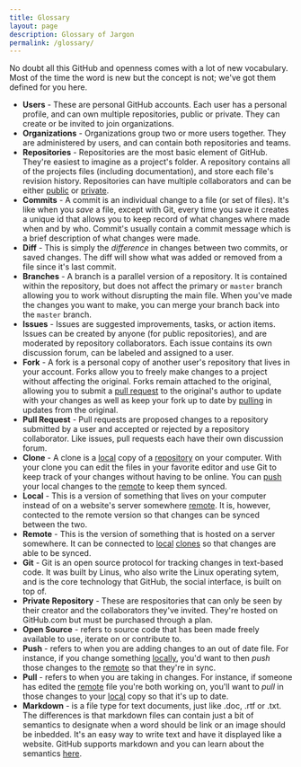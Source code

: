 ```yaml
---
title: Glossary
layout: page
description: Glossary of Jargon
permalink: /glossary/
---
```


No doubt all this GitHub and openness comes with a lot of new vocabulary. Most of the time the word is new but the concept is not; we've got them defined for you here.

* **Users** - These are personal GitHub accounts. Each user has a personal profile, and can own multiple repositories, public or private. They can create or be invited to join organizations.
* **Organizations** - Organizations group two or more users together. They are administered by users, and can contain both repositories and teams.
* **Repositories** - Repositories are the most basic element of GitHub. They're easiest to imagine as a project's folder. A repository contains all of the projects files (including documentation), and store each file's revision history. Repositories can have multiple collaborators and can be either [public](#Public-Repository) or [private](#Private-Repository).
* **Commits** - A commit is an individual change to a file (or set of files). It's like when you _save_ a file, except with Git, every time you save it creates a unique id that allows you to keep record of what changes where made when and by who. Commit's usually contain a commit message which is a brief description of what changes were made.
* **Diff** - This is simply the _difference_ in changes between two commits, or saved changes. The diff will show what was added or removed from a file since it's last commit.
* **Branches** - A branch is a parallel version of a repository. It is contained within the repository, but does not affect the primary or `master` branch allowing you to work without disrupting the main file. When you've made the changes you want to make, you can merge your branch back into the `master` branch.
* **Issues** - Issues are suggested improvements, tasks, or action items. Issues can be created by anyone (for public repositories), and are moderated by repository collaborators. Each issue contains its own discussion forum, can be labeled and assigned to a user.
* **Fork** - A fork is a personal copy of another user's repository that lives in your account. Forks allow you to freely make changes to a project without affecting the original. Forks remain attached to the original, allowing you to submit a [pull request](#Pull-Request) to the original's author to update with your changes as well as keep your fork up to date by [pulling](#Pull) in updates from the original.
* **Pull Request** - Pull requests are proposed changes to a repository submitted by a user and accepted or rejected by a repository collaborator. Like issues, pull requests each have their own discussion forum.
* **Clone** - A clone is a [local](#) copy of a [repository](#) on your computer. With your clone you can edit the files in your favorite editor and use Git to keep track of your changes without having to be online. You can [push](#) your local changes to the [remote](#) to keep them synced.
* **Local** - This is a version of something that lives on your computer instead of on a website's server somewhere [remote](#). It is, however, contected to the remote version so that changes can be synced between the two.
* **Remote** - This is the version of something that is hosted on a server somewhere. It can be connected to [local](#) [clones](#) so that changes are able to be synced.
* **Git** - Git is an open source protocol for tracking changes in text-based code. It was built by Linus, who also write the Linux operating sytem, and is the core technology that GitHub, the social interface, is built on top of.
* **Private Repository** - These are respositories that can only be seen by their creator and the collaborators they've invited. They're hosted on GitHub.com but must be purchased through a plan.
* **Open Source** - refers to source code that has been made freely available to use, iterate on or contribute to. 
* **Push** - refers to when you are adding changes to an out of date file. For instance, if you change something [locally](local), you'd want to then _push_ those changes to the [remote](#remote) so that they're in sync.
* **Pull** - refers to when you are taking in changes. For instance, if someone has edited the [remote](#remote) file you're both working on, you'll want to _pull_ in those changes to your [local](#local) copy so that it's up to date.
* **Markdown** - is a file type for text documents, just like .doc, .rtf or .txt. The differences is that markdown files can contain just a bit of semantics to designate when a word should be link or an image should be inbedded. It's an easy way to write text and have it displayed like a website. GitHub supports markdown and you can learn about the semantics [here](http://github.com/).
